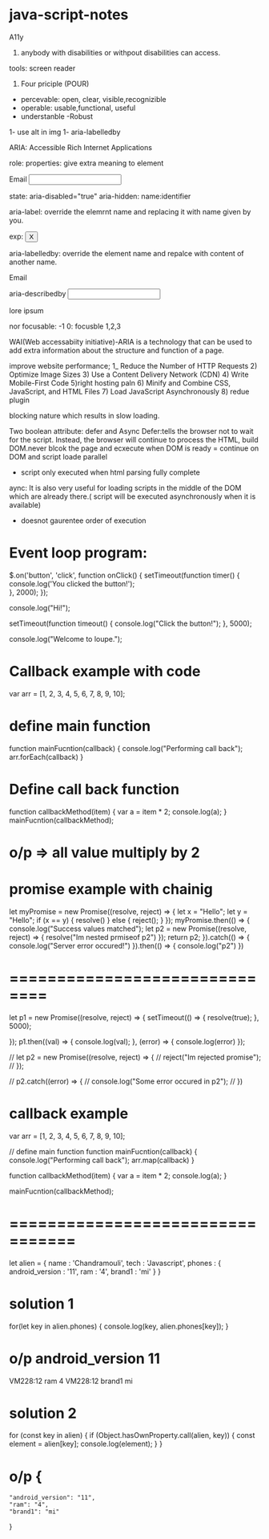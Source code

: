 # java-script-notes
A11y

1) anybody with disabilities or withpout disabilities can access.


tools: screen reader


1) Four priciple (POUR)
  - percevable: open, clear, visible,recognizible
 - operable: usable,functional, useful
 - understanble
 -Robust



1- use alt in img
1- aria-labelledby


ARIA: Accessible Rich Internet Applications

role:
properties: give extra meaning to element

<label for="email">Email</label>
<input type="email" id="email" />

state: aria-disabled="true"
aria-hidden:
name:identifier

aria-label: override the elemrnt name and replacing it with name given by you.

exp: <button aria-label="close" >X</button>

aria-labelledby: override the element name and repalce with content of another name.
<div id"tblLabel">Email</div>
<div id="txtBox" aria-labelledby="tbllabel" id="email"></div>

aria-describedby
<input aria-describedby="a" />
<p id="a">
lore ipsum</p>

nor focusable: -1
0: focusble
1,2,3


WAI(Web accessabiity initiative)-ARIA is a technology that can be used to add extra information about the structure and function of a page.




improve website performance;
 1_ Reduce the Number of HTTP Requests
2) Optimize Image Sizes
3) Use a Content Delivery Network (CDN)
4)  Write Mobile-First Code
5)right hosting paln
6) Minify and Combine CSS, JavaScript, and HTML Files
7) Load JavaScript Asynchronously
8) redue plugin




blocking nature which results in slow loading.

Two boolean attribute: defer and Async
Defer:tells the browser not to wait for the script. Instead, the browser will continue to process the HTML, build DOM.never blcok the page and ecxecute when DOM is ready
 = continue on DOM and script loade parallel
 - script only executed when html parsing fully complete
 
aync:  It is also very useful for loading scripts in the middle of the DOM which are already there.( script will be executed asynchronously when it is available)

  - doesnot gaurentee order of execution


# Event loop program:
$.on('button', 'click', function onClick() {
    setTimeout(function timer() {
        console.log('You clicked the button!');    
    }, 2000);
});

console.log("Hi!");

setTimeout(function timeout() {
    console.log("Click the button!");
}, 5000);

console.log("Welcome to loupe.");

# Callback example with code
var arr = [1, 2, 3, 4, 5, 6, 7, 8, 9, 10];

# define main function
function mainFucntion(callback) {
  console.log("Performing call back");
  arr.forEach(callback)
}
# Define call back function
function callbackMethod(item) {
  var a = item * 2;
  console.log(a);
}
mainFucntion(callbackMethod);
# o/p => all value multiply by 2

# promise example with chainig
let myPromise = new Promise((resolve, reject) => {
  let x = "Hello";
  let y = "Hello";
  if (x == y) {
    resolve()
  }
  else {
    reject();
  }
});
myPromise.then(() => {
  console.log("Success values matched");
  let p2 = new Promise((resolve, reject) => {
    resolve("Im nested prmiseof p2")
  });
  return p2;
}).catch(() => {
  console.log("Server error occured!")
}).then(() => {
  console.log("p2")
})

# ==============================
let p1 = new Promise((resolve, reject) => {
  setTimeout(() => {
    resolve(true);
  }, 5000);

});
p1.then((val) => {
  console.log(val);
}, (error) => {
  console.log(error)
});

// let p2 = new Promise((resolve, reject) => {
//   reject("Im rejected promise");
// });

// p2.catch((error) => {
//   console.log("Some error occured in p2");
// })

# callback example
var arr = [1, 2, 3, 4, 5, 6, 7, 8, 9, 10];

// define main function
function mainFucntion(callback) {
  console.log("Performing call back");
  arr.map(callback)
}

function callbackMethod(item) {
  var a = item * 2;
  console.log(a);
}

mainFucntion(callbackMethod);

# =================================
let alien = {
    name : 'Chandramouli',
    tech : 'Javascript',
    phones : {
        android_version : '11',
        ram : '4',
        brand1 : 'mi'
    }
}
# solution 1
for(let key in alien.phones)
{
    console.log(key, alien.phones[key]);
}
# o/p android_version 11
VM228:12 ram 4
VM228:12 brand1 mi

# solution 2
for (const key in alien) {
  if (Object.hasOwnProperty.call(alien, key)) {
    const element = alien[key];
    console.log(element);
  }
}
# o/p {
    "android_version": "11",
    "ram": "4",
    "brand1": "mi"
}

